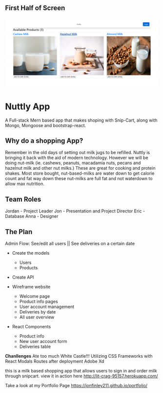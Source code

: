## First Half of Screen
![Screen Shot](client/public/images/Nuttlyreadmethumb.png)
# Nuttly App
A Full-stack Mern based app that makes shoping with Snip-Cart, along with Mongo, Mongoose and bootstrap-react. 

## Why do a shopping App? 
Remember in the old days of setting out milk jugs to be refilled. Nuttly is bringing it back with the aid of modern technology. However we will be doing nut-milk (ie. cashews, peanuts, macadamia nuts, pecans and hazelnut milk and other nut milks.) These are great for cooking and protein shakes. Most store bought, nut-based-milks are water down to get calorie count and fat way down these nut-milks are full fat and not waterdown to allow max nutrition. 

## Team Roles
Jordan - Project Leader
Jon      - Presentation and Project Director
Eric      - Database
Anna   - Designer

## The Plan

Admin Flow: See/edit all users  ||  See deliveries on a certain date
- Create the models
	- Users
	- Products
	
- Create API
- Wireframe website
	- Welcome page
	- Product info pages
	- User account management
	- Deliveries by date
	- All user overview
- React Components
	- Product info
	- New user account form	
	- Deliveries table

**Chanllenges**
Ate too much White Castle!!!
Utilizing CSS Frameworks with React
Modals
Routes after deployment
Adobe Xd



this is a milk based shopping app that allows users to sign in and order milk through snipcart. 
view it in action here http://lit-crag-95157.herokuapp.com/

Take a look at my Portfolio Page
https://jonfinley211.github.io/portfolio/


